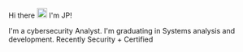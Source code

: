 Hi there <img src="https://github.com/MartinHeinz/MartinHeinz/blob/master/wave.gif" width="20"> I'm JP!

I'm a cybersecurity Analyst. I'm graduating in Systems analysis and development. Recently Security + Certified
